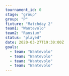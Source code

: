 ```yaml
---
tournament_id: 0
stage: "group"
group: "P"
fixture: "Matchday 2"
team1: "Wantevolo"
team2: "Ransium"
status: "played"
date: 2020-03-27T19:30:00Z
goals:
  - team: "Wantevolo"
  - team: "Wantevolo"
  - team: "Wantevolo"
  - team: "Wantevolo"
---
```

